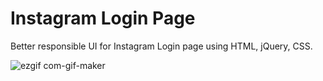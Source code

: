 # Instagram Login Page
Better responsible UI for Instagram Login page using HTML, jQuery, CSS.


![ezgif com-gif-maker](https://user-images.githubusercontent.com/53056041/173641156-0474526d-6ad0-4b42-b50e-b71afa725795.gif)
